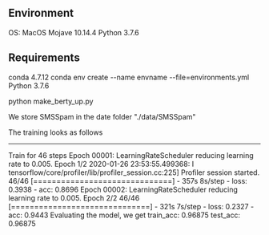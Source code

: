 ## Environment

OS: MacOS Mojave 10.14.4
Python 3.7.6

## Requirements

conda 4.7.12
conda env create --name envname --file=environments.yml
Python 3.7.6

python make_berty_up.py

We store SMSSpam in the date folder
"./data/SMSSpam"

The training looks as follows
_________________________________________________________________
Train for 46 steps
Epoch 00001: LearningRateScheduler reducing learning rate to 0.005.
Epoch 1/2
2020-01-26 23:53:55.499368: I tensorflow/core/profiler/lib/profiler_session.cc:225] Profiler session started.
46/46 [==============================] - 357s 8s/step - loss: 0.3938 - acc: 0.8696
Epoch 00002: LearningRateScheduler reducing learning rate to 0.005.
Epoch 2/2
46/46 [==============================] - 321s 7s/step - loss: 0.2327 - acc: 0.9443
Evaluating the model, we get
train_acc: 0.96875
test_acc: 0.96875

